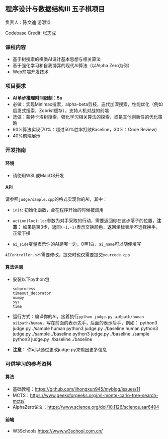 ## 程序设计与数据结构III 五子棋项目
负责人：陈文迪 游灏溢

Codebase Credit: [张志成](https://github.com/Gabr1e1)

### 课程内容

- 基于树搜索的棋类AI设计基本思想与相关算法
- 基于强化学习和自我博弈的现代AI算法（以Alpha Zero为例）
- Web前端开发技术

### 项目要求

- **AI单步推理时间限制：5s**
- 必做：实现Minimax搜索，alpha-beta剪枝，迭代加深搜索，性能优化（例如启发式搜索，Zobrist缓存），支持人机对战的前端
- 选做：蒙特卡洛树搜索，强化学习相关算法的探索，或是其他创新性的优化策略
- 60%算法实现(70%：超过50%胜率打败Baseline，30%：Code Review)
- 40%前端展示

### 开发指南
#### 环境
- 请使用WSL或MacOS开发
#### API
请参照`judge/sample.cpp`的格式实现你的AI，其中：
- `init`: 初始化函数，会在程序开始的时候被调用

- `action(loc)`: `loc`参数为对手采取的行动，需要返回你在这步落子的位置，**注意：** 如果是第3步，返回`(-1,-1)`表示交换颜色，返回坐标表示不选择换手，正常下棋

- `ai_side`变量表示你的AI是哪一边，0黑1白，`ai_name`可以随便填写

 `AIController.h`不需要修改，提交时也仅需要提交`yourcode.cpp`

#### 算法评测

- 安装以下python包
  ```
  subprocess
  timeout_decorator
  numpy
  sys
  time
  ```

- 运行方式：编译你的AI，接着执行`python judge.py ai0path/human ai1path/human`，写在前面的表示先手，后面的表示后手，例如：
python3 judge.py ./sample human
python3 judge.py ./baseline human
python3 judge.py ./sample ./baseline 
python3 judge.py ./baseline ./sample
python3 judge.py ./baseline ./baseline

- **注意：** 你可以通过更改judge.py来输出更多信息

### 可供学习的参考资料

#### 算法
- 基础教程：https://github.com/lihongxun945/myblog/issues/11
- MCTS：https://www.geeksforgeeks.org/ml-monte-carlo-tree-search-mcts/
- AlphaZero论文：https://www.science.org/doi/10.1126/science.aar6404

#### 前端
- W3Schools https://www.w3school.com.cn/

